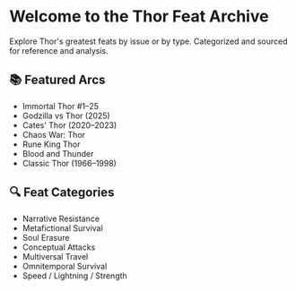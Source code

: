 # Welcome to the Thor Feat Archive

Explore Thor's greatest feats by issue or by type. Categorized and sourced for reference and analysis.

## 📚 Featured Arcs
- Immortal Thor #1–25
- Godzilla vs Thor (2025)
- Cates' Thor (2020–2023)
- Chaos War: Thor
- Rune King Thor
- Blood and Thunder
- Classic Thor (1966–1998)

## 🔍 Feat Categories
- Narrative Resistance
- Metafictional Survival
- Soul Erasure
- Conceptual Attacks
- Multiversal Travel
- Omnitemporal Survival
- Speed / Lightning / Strength
